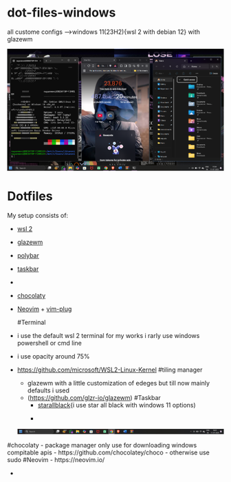 # dot-files-windows
all custome configs -->windows 11(23H2){wsl 2 with debian 12} with glazewm 

<p align="center">
  <img src="assets/Screenshot.png" width="800"/>
</p>


# Dotfiles

My setup consists of:

- [wsl 2](https://github.com/microsoft/WSL2-Linux-Kernel)
- [glazewm](https://github.com/glzr-io/glazewm) 
- [polybar](https://github.com/polybar/polybar)
- [taskbar](https://www.startallback.com)
- 
- [chocolaty ](https://github.com/chocolatey/choco)
- [Neovim](https://neovim.io/) + [vim-plug](https://github.com/junegunn/vim-plug)

  #Terminal
- i use the default wsl 2 terminal for my works i rarly use windows powershell or cmd line
- i use opacity around 75%
- https://github.com/microsoft/WSL2-Linux-Kernel
  #tiling manager
  - glazewm with a little customization of edeges but till now mainly defaults i used
  - (https://github.com/glzr-io/glazewm)
    #Taskbar
    - [starallblack](https://www.startallback.com){i use star all black with windows 11 options)
    - <p align="center">
  <img src="assets/taskbar.png" width="800"/>
</p>
#chocolaty
- package manager only use for downloading windows compitable apis
- https://github.com/chocolatey/choco
- otherwise use sudo
#Neovim
- https://neovim.io/

- 




